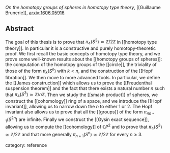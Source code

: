 _On the homotopy groups of spheres in homotopy type theory_, [[Guillaume Brunerie]], [arxiv:1606.05916](https://arxiv.org/abs/1606.05916)

## Abstract ##
The goal of this thesis is to prove that $\pi_4(S^3)\simeq \mathbb{Z}/2\mathbb{Z}$ in [[homotopy type theory]]. In particular it is a constructive and purely homotopy-theoretic proof. We first recall the basic concepts of homotopy type theory, and we prove some well-known results about the [[homotopy groups of spheres]]: the computation of the homotopy groups of the [[circle]], the triviality of those of the form $\pi_k(S^n)$ with $k\lt n$, and the construction of the [[Hopf fibration]]. We then move to more advanced tools. In particular, we define the [[James construction]] which allows us to prove the [[Freudenthal suspension theorem]] and the fact that there exists a natural number $n$ such that $\pi_4(S^3)\simeq\mathbb{Z}/n\mathbb{Z}$. Then we study the [[smash product]] of spheres, we construct the [[cohomology]] ring of a space, and we introduce the [[Hopf invariant]], allowing us to narrow down the $n$ to either $1$ or $2$. The Hopf invariant also allows us to prove that all the [[groups]] of the form ${\pi_{4n-1}}(S^{2n})$ are infinite. Finally we construct the [[Gysin exact sequence]], allowing us to compute the [[cohomology]] of $\mathbb{C}P^2$ and to prove that $\pi_4(S^3)\simeq \mathbb{Z}/2\mathbb{Z}$ and that more generally $\pi_{n+1}(S^n)\simeq \mathbb{Z}/2\mathbb{Z}$ for every $n\ge 3$.

category: reference
